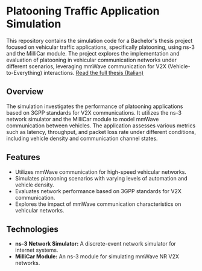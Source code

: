 # Platooning Traffic Application Simulation

This repository contains the simulation code for a Bachelor's thesis project focused on vehicular traffic applications, specifically platooning, using ns-3 and the MilliCar module. The project explores the implementation and evaluation of platooning in vehicular communication networks under different scenarios, leveraging mmWave communication for V2X (Vehicle-to-Everything) interactions. [Read the full thesis (Italian)](./Thesis.pdf)

## Overview

The simulation investigates the performance of platooning applications based on 3GPP standards for V2X communications. It utilizes the ns-3 network simulator and the MilliCar module to model mmWave communication between vehicles. The application assesses various metrics such as latency, throughput, and packet loss rate under different conditions, including vehicle density and communication channel states.

## Features

- Utilizes mmWave communication for high-speed vehicular networks.
- Simulates platooning scenarios with varying levels of automation and vehicle density.
- Evaluates network performance based on 3GPP standards for V2X communication.
- Explores the impact of mmWave communication characteristics on vehicular networks.

## Technologies

- **ns-3 Network Simulator:** A discrete-event network simulator for internet systems.
- **MilliCar Module:** An ns-3 module for simulating mmWave NR V2X networks.
